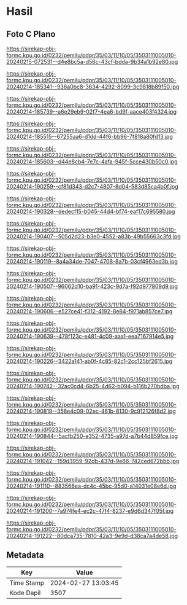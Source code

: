 # Hasil

## Foto C Plano

https://sirekap-obj-formc.kpu.go.id/0232/pemilu/pdpr/35/03/11/10/05/3503111005010-20240215-072531--d4e8bc5a-d56c-43cf-bdda-9b34a1b92e80.jpg

https://sirekap-obj-formc.kpu.go.id/0232/pemilu/pdpr/35/03/11/10/05/3503111005010-20240214-185341--936a0bc8-3634-4292-8099-3c9818b89f50.jpg

https://sirekap-obj-formc.kpu.go.id/0232/pemilu/pdpr/35/03/11/10/05/3503111005010-20240214-185739--a6e29eb9-02f7-4ea6-bd9f-aace403f4324.jpg

https://sirekap-obj-formc.kpu.go.id/0232/pemilu/pdpr/35/03/11/10/05/3503111005010-20240214-185515--67255aa6-d1dd-44f6-bb96-7f818a80fd13.jpg

https://sirekap-obj-formc.kpu.go.id/0232/pemilu/pdpr/35/03/11/10/05/3503111005010-20240214-185603--d44e8cb4-7e7c-4afa-945f-5cce430b50c0.jpg

https://sirekap-obj-formc.kpu.go.id/0232/pemilu/pdpr/35/03/11/10/05/3503111005010-20240214-190259--cf81d343-d2c7-4807-8d04-583d85ca4b0f.jpg

https://sirekap-obj-formc.kpu.go.id/0232/pemilu/pdpr/35/03/11/10/05/3503111005010-20240214-190328--dedecf15-b045-44d4-bf74-eaf17c695580.jpg

https://sirekap-obj-formc.kpu.go.id/0232/pemilu/pdpr/35/03/11/10/05/3503111005010-20240214-190407--505d2d23-b3e0-4552-a83b-49b55663c3fd.jpg

https://sirekap-obj-formc.kpu.go.id/0232/pemilu/pdpr/35/03/11/10/05/3503111005010-20240214-190119--8a4a34de-7047-4708-8a7b-03cf4963ed3b.jpg

https://sirekap-obj-formc.kpu.go.id/0232/pemilu/pdpr/35/03/11/10/05/3503111005010-20240214-190507--96062d10-ba91-423c-9d7a-f92d977809d9.jpg

https://sirekap-obj-formc.kpu.go.id/0232/pemilu/pdpr/35/03/11/10/05/3503111005010-20240214-190606--e527ce41-f312-4192-8e84-f971ab857ce7.jpg

https://sirekap-obj-formc.kpu.go.id/0232/pemilu/pdpr/35/03/11/10/05/3503111005010-20240214-190639--478f123c-e481-4c09-aaa1-eea7167914e5.jpg

https://sirekap-obj-formc.kpu.go.id/0232/pemilu/pdpr/35/03/11/10/05/3503111005010-20240214-190226--3422a141-ab0f-4c85-82c1-2cc125bf2615.jpg

https://sirekap-obj-formc.kpu.go.id/0232/pemilu/pdpr/35/03/11/10/05/3503111005010-20240214-190742--32ac0cd4-6b25-4d62-b094-b116b270bdba.jpg

https://sirekap-obj-formc.kpu.go.id/0232/pemilu/pdpr/35/03/11/10/05/3503111005010-20240214-190819--358e4c09-02ec-461b-8130-9c912126f8d2.jpg

https://sirekap-obj-formc.kpu.go.id/0232/pemilu/pdpr/35/03/11/10/05/3503111005010-20240214-190844--5acfb250-e352-4735-a97d-a7b44d859fce.jpg

https://sirekap-obj-formc.kpu.go.id/0232/pemilu/pdpr/35/03/11/10/05/3503111005010-20240214-191042--159d3959-92db-437d-9e66-742ced672bbb.jpg

https://sirekap-obj-formc.kpu.go.id/0232/pemilu/pdpr/35/03/11/10/05/3503111005010-20240214-191110--883566ea-dc4c-45bc-95d0-a14031e08e6d.jpg

https://sirekap-obj-formc.kpu.go.id/0232/pemilu/pdpr/35/03/11/10/05/3503111005010-20240214-191200--7a974fe4-ec2c-47f4-8237-e9d6d347f05f.jpg

https://sirekap-obj-formc.kpu.go.id/0232/pemilu/pdpr/35/03/11/10/05/3503111005010-20240214-191222--80dca735-7810-42a3-9e9d-d38ca7a4de58.jpg


## Metadata

| Key        | Value               |
| ---------- | ------------------- |
| Time Stamp | 2024-02-27 13:03:45 |
| Kode Dapil | 3507                |



